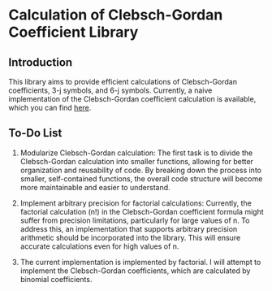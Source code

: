 # Calculation of Clebsch-Gordan Coefficient Library

## Introduction
This library aims to provide efficient calculations of Clebsch-Gordan coefficients, 3-j symbols, and 6-j symbols. Currently, a naive implementation of the Clebsch-Gordan coefficient calculation is available, which you can find [here](./naive_cg_coefficient).

## To-Do List

1. Modularize Clebsch-Gordan calculation: The first task is to divide the Clebsch-Gordan calculation into smaller functions, allowing for better organization and reusability of code. By breaking down the process into smaller, self-contained functions, the overall code structure will become more maintainable and easier to understand.

2. Implement arbitrary precision for factorial calculations: Currently, the factorial calculation (n!) in the Clebsch-Gordan coefficient formula might suffer from precision limitations, particularly for large values of n. To address this, an implementation that supports arbitrary precision arithmetic should be incorporated into the library. This will ensure accurate calculations even for high values of n.

3. The current implementation is implemented by factorial.
I will attempt to implement the Clebsch-Gordan coefficients, which are calculated by binomial coefficients.
